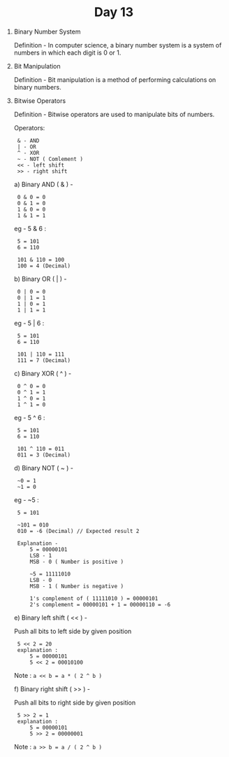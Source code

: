 <h1 align="center">Day 13</h1>

1. Binary Number System

    Definition - In computer science, a binary number system is a system of numbers in which each digit is 0 or 1. 


2. Bit Manipulation

    Definition - Bit manipulation is a method of performing calculations on binary numbers.

    
3. Bitwise Operators

    Definition - Bitwise operators are used to manipulate bits of numbers.
    
    Operators:
    
        & - AND
        | - OR
        ^ - XOR
        ~ - NOT ( Comlement )
        << - left shift
        >> - right shift


    a) Binary AND ( & ) -
        
        0 & 0 = 0
        0 & 1 = 0
        1 & 0 = 0
        1 & 1 = 1
        
    eg - 5 & 6 :
            
        5 = 101
        6 = 110
            
        101 & 110 = 100
        100 = 4 (Decimal)


    b) Binary OR ( | ) -
        
        0 | 0 = 0
        0 | 1 = 1
        1 | 0 = 1
        1 | 1 = 1
        
    eg - 5 | 6 :
            
        5 = 101
        6 = 110
            
        101 | 110 = 111
        111 = 7 (Decimal)


    c) Binary XOR ( ^ ) -
        
        0 ^ 0 = 0
        0 ^ 1 = 1
        1 ^ 0 = 1
        1 ^ 1 = 0
        
    eg - 5 ^ 6 :
            
        5 = 101
        6 = 110
            
        101 ^ 110 = 011
        011 = 3 (Decimal)


    d) Binary NOT ( ~ ) -
        
        ~0 = 1
        ~1 = 0

    eg - ~5 :
        
        5 = 101

        ~101 = 010
        010 = -6 (Decimal) // Expected result 2
            
        Explanation -
            5 = 00000101
            LSB - 1
            MSB - 0 ( Number is positive )

            ~5 = 11111010
            LSB - 0
            MSB - 1 ( Number is negative )
                
            1's complement of ( 11111010 ) = 00000101
            2's complement = 00000101 + 1 = 00000110 = -6


    e) Binary left shift ( << ) - 
    
    Push all bits to left side by given position
            
        5 << 2 = 20
        explanation : 
            5 = 00000101
            5 << 2 = 00010100

    Note : `a << b = a * ( 2 ^ b )`


    f) Binary right shift ( >> ) - 
    
    Push all bits to right side by given position
            
        5 >> 2 = 1
        explanation : 
            5 = 00000101
            5 >> 2 = 00000001

    Note : `a >> b = a / ( 2 ^ b )`
